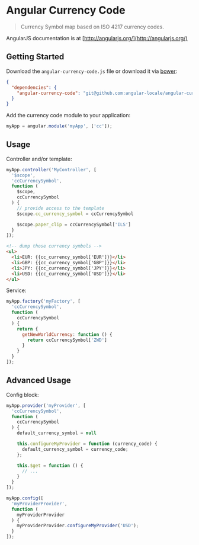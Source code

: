 # Angular Currency Code
> Currency Symbol map based on ISO 4217 currency codes.

AngularJS documentation is at [http://angularjs.org/](http://angularjs.org/)

## Getting Started

Download the `angular-currency-code.js` file or download it via [bower](http://bower.io/):

```json
{
  "dependencies": {
    "angular-currency-code": "git@github.com:angular-locale/angular-currency-code.git"
  }
}
```

Add the currency code module to your application:

```javascript
myApp = angular.module('myApp', ['cc']);
```

## Usage

Controller and/or template:

```javascript
myApp.controller('MyController', [
  '$scope',
  'ccCurrencySymbol',
  function (
    $scope,
    ccCurrencySymbol
  ) {
    // provide access to the template
    $scope.cc_currency_symbol = ccCurrencySymbol

    $scope.paper_clip = ccCurrencySymbol['ILS']
  }
]);
```

```html
<!-- dump those currency symbols -->
<ul>
  <li>EUR: {{cc_currency_symbol['EUR']}}</li>
  <li>GBP: {{cc_currency_symbol['GBP']}}</li>
  <li>JPY: {{cc_currency_symbol['JPY']}}</li>
  <li>USD: {{cc_currency_symbol['USD']}}</li>
</ul>
```

Service:

```javascript
myApp.factory('myFactory', [
  'ccCurrencySymbol',
  function (
    ccCurrencySymbol
  ) {
    return {
      getNewWorldCurrency: function () {
        return ccCurrencySymbol['ZWD']
      }
    }
  }
]);
```

## Advanced Usage

Config block:

```javascript
myApp.provider('myProvider', [
  'ccCurrencySymbol',
  function (
    ccCurrencySymbol
  ) {
    default_currency_symbol = null

    this.configureMyProvider = function (currency_code) {
      default_currency_symbol = currency_code;
    };

    this.$get = function () {
      // ...
    }
  }
]);

myApp.config([
  'myProviderProvider',
  function (
    myProviderProvider
  ) {
    myProviderProvider.configureMyProvider('USD');
  }
]);
```

